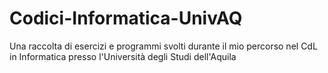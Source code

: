 # Codici-Informatica-UnivAQ
Una raccolta di esercizi e programmi svolti durante il mio percorso nel CdL in Informatica presso l'Università degli Studi dell'Aquila
